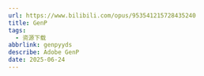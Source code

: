 ```yaml
---
url: https://www.bilibili.com/opus/953541215728435240
title: GenP
tags:
  - 资源下载
abbrlink: genpyyds
describe: Adobe GenP
date: 2025-06-24
---
```

